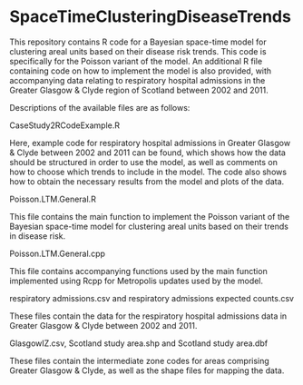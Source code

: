 # SpaceTimeClusteringDiseaseTrends

This repository contains R code for a Bayesian space-time model for clustering areal units based on their disease risk trends. This code is specifically for the Poisson variant of the model. An additional R file containing code on how to implement the model is also provided, with accompanying data relating to respiratory hospital admissions in the Greater Glasgow & Clyde region of Scotland between 2002 and 2011.

Descriptions of the available files are as follows:

CaseStudy2RCodeExample.R

Here, example code for respiratory hospital admissions in Greater Glasgow & Clyde between 2002 and 2011 can be found, which shows how the data should be structured in order to use the model, as well as comments on how to choose which trends to include in the model. The code also shows how to obtain the necessary results from the model and plots of the data.

Poisson.LTM.General.R

This file contains the main function to implement the Poisson variant of the Bayesian space-time model for clustering areal units based on their trends in disease risk.

Poisson.LTM.General.cpp

This file contains accompanying functions used by the main function implemented using Rcpp for Metropolis updates used by the model.

respiratory admissions.csv and respiratory admissions expected counts.csv

These files contain the data for the respiratory hospital admissions data in Greater Glasgow & Clyde between 2002 and 2011.

GlasgowIZ.csv, Scotland study area.shp and Scotland study area.dbf

These files contain the intermediate zone codes for areas comprising Greater Glasgow & Clyde, as well as the shape files for mapping the data.

